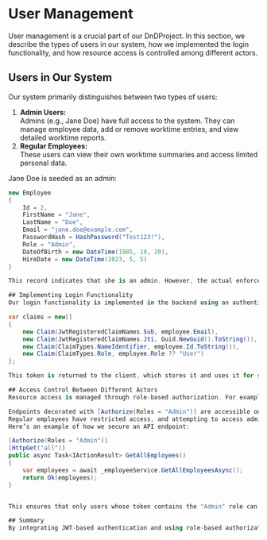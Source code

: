# User Management

User management is a crucial part of our DnDProject. In this section, we describe the types of users in our system, how we implemented the login functionality, and how resource access is controlled among different actors.

## Users in Our System

Our system primarily distinguishes between two types of users:
1. **Admin Users:**  
   Admins (e.g., Jane Doe) have full access to the system. They can manage employee data, add or remove worktime entries, and view detailed worktime reports.
2. **Regular Employees:**  
   These users can view their own worktime summaries and access limited personal data.

Jane Doe is seeded as an admin:
```csharp
new Employee
{
    Id = 2,
    FirstName = "Jane",
    LastName = "Doe",
    Email = "jane.doe@example.com",
    PasswordHash = HashPassword("Test123!"),
    Role = "Admin",
    DateOfBirth = new DateTime(1985, 10, 20),
    HireDate = new DateTime(2023, 5, 5)
}

This record indicates that she is an admin. However, the actual enforcement of roles is done by our authentication and authorization system.

## Implementing Login Functionality
Our login functionality is implemented in the backend using an authentication endpoint (/api/auth/login). When a user submits their credentials, the system verifies them using our EmployeeService.AuthenticateEmployeeAsync method. If the credentials are valid, the system generates a JWT token that includes the user’s role as a claim:

var claims = new[]
{
    new Claim(JwtRegisteredClaimNames.Sub, employee.Email),
    new Claim(JwtRegisteredClaimNames.Jti, Guid.NewGuid().ToString()),
    new Claim(ClaimTypes.NameIdentifier, employee.Id.ToString()),
    new Claim(ClaimTypes.Role, employee.Role ?? "User")
};

This token is returned to the client, which stores it and uses it for subsequent API calls.

## Access Control Between Different Actors
Resource access is managed through role-based authorization. For example:

Endpoints decorated with [Authorize(Roles = "Admin")] are accessible only to admin users.
Regular employees have restricted access, and attempting to access admin-only endpoints will result in a 401 or a custom "Access Denied" message.
Here’s an example of how we secure an API endpoint:

[Authorize(Roles = "Admin")]
[HttpGet("all")]
public async Task<IActionResult> GetAllEmployees()
{
    var employees = await _employeeService.GetAllEmployeesAsync();
    return Ok(employees);
}


This ensures that only users whose token contains the "Admin" role can access the endpoint.

## Summary
By integrating JWT-based authentication and using role-based authorization, we ensure that only authorized users can access specific resources. The login process is robust and provides the necessary role claims, while our API endpoints check these claims to enforce access control. In our next blog post, we will discuss how we manage data access using an ORM and LINQ.